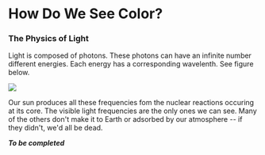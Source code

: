 How Do We See Color?
=============

### The Physics of Light

Light is composed of photons.  These photons can have an infinite number different energies.  Each energy has a corresponding wavelenth.  See figure below.

![](https://www.science3d.org/sites/default/files/The-Electromagnetic-Spectrum.jpg) 

Our sun produces all these frequencies fom the nuclear reactions occuring at its core.  The visible light frequencies are the only ones we can see.  Many of the others don't make it to Earth or adsorbed by our atmosphere -- if they didn't, we'd all be dead.

***To be completed***
